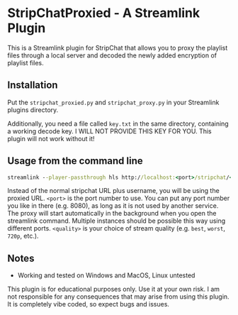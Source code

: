 # StripChatProxied - A Streamlink Plugin

This is a Streamlink plugin for StripChat that allows you to proxy the playlist files through a local server and decoded the newly added encryption of playlist files.

## Installation

Put the `stripchat_proxied.py` and `stripchat_proxy.py` in your Streamlink plugins directory.

Additionally, you need a file called `key.txt` in the same directory, containing a working decode key. I WILL NOT PROVIDE THIS KEY FOR YOU. This plugin will not work without it!

## Usage from the command line

```cmd
streamlink --player-passthrough hls http://localhost:<port>/stripchat/<username> <quality>
```

Instead of the normal stripchat URL plus username, you will be using the proxied URL. `<port>` is the port number to use. You can put any port number you like in there (e.g. 8080), as long as it is not used by another service. The proxy will start automatically in the background when you open the streamlink command. Multiple instances should be possible this way using different ports. `<quality>` is your choice of stream quality (e.g. `best`, `worst`, `720p`, etc.).

## Notes

- Working and tested on Windows and MacOS, Linux untested

This plugin is for educational purposes only. Use it at your own risk. I am not responsible for any consequences that may arise from using this plugin. It is completely vibe coded, so expect bugs and issues.
